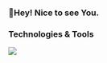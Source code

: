 ### 👋Hey! Nice to see You.
### Technologies & Tools
<img src="https://img.shields.io/badge/Python-blue?style=for-the-badge&logo=python&logoColor=yellow"/>

<!--
**Nikward/Nikward** is a ✨ _special_ ✨ repository because its `README.md` (this file) appears on your GitHub profile.

Here are some ideas to get you started:

- 🔭 I’m currently working on ...
- 🌱 I’m currently learning ...
- 👯 I’m looking to collaborate on ...
- 🤔 I’m looking for help with ...
- 💬 Ask me about ...
- 📫 How to reach me: ...
- 😄 Pronouns: ...
- ⚡ Fun fact: ...
-->
